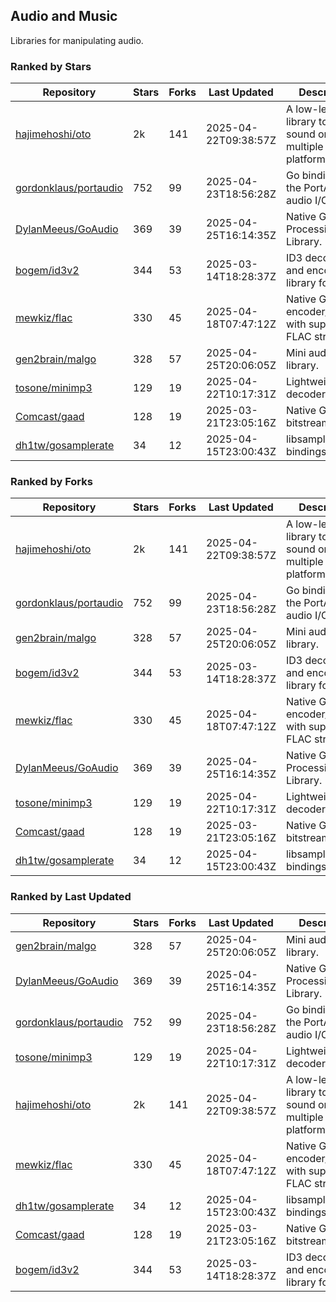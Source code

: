 ## Audio and Music

Libraries for manipulating audio.

### Ranked by Stars

| Repository | Stars | Forks | Last Updated | Description | 
|------------|-------|-------|--------------|-------------|
| [hajimehoshi/oto](https://github.com/hajimehoshi/oto) | 2k | 141 | 2025-04-22T09:38:57Z |  A low-level library to play sound on multiple platforms. |
| [gordonklaus/portaudio](https://github.com/gordonklaus/portaudio) | 752 | 99 | 2025-04-23T18:56:28Z |  Go bindings for the PortAudio audio I/O library. |
| [DylanMeeus/GoAudio](https://github.com/DylanMeeus/GoAudio) | 369 | 39 | 2025-04-25T16:14:35Z |  Native Go Audio Processing Library. |
| [bogem/id3v2](https://github.com/bogem/id3v2) | 344 | 53 | 2025-03-14T18:28:37Z |  ID3 decoding and encoding library for Go. |
| [mewkiz/flac](https://github.com/mewkiz/flac) | 330 | 45 | 2025-04-18T07:47:12Z |  Native Go FLAC encoder/decoder with support for FLAC streams. |
| [gen2brain/malgo](https://github.com/gen2brain/malgo) | 328 | 57 | 2025-04-25T20:06:05Z |  Mini audio library. |
| [tosone/minimp3](https://github.com/tosone/minimp3) | 129 | 19 | 2025-04-22T10:17:31Z |  Lightweight MP3 decoder library. |
| [Comcast/gaad](https://github.com/Comcast/gaad) | 128 | 19 | 2025-03-21T23:05:16Z |  Native Go AAC bitstream parser. |
| [dh1tw/gosamplerate](https://github.com/dh1tw/gosamplerate) | 34 | 12 | 2025-04-15T23:00:43Z |  libsamplerate bindings for go. |

### Ranked by Forks

| Repository | Stars | Forks | Last Updated | Description | 
|------------|-------|-------|--------------|-------------|
| [hajimehoshi/oto](https://github.com/hajimehoshi/oto) | 2k | 141 | 2025-04-22T09:38:57Z |  A low-level library to play sound on multiple platforms. |
| [gordonklaus/portaudio](https://github.com/gordonklaus/portaudio) | 752 | 99 | 2025-04-23T18:56:28Z |  Go bindings for the PortAudio audio I/O library. |
| [gen2brain/malgo](https://github.com/gen2brain/malgo) | 328 | 57 | 2025-04-25T20:06:05Z |  Mini audio library. |
| [bogem/id3v2](https://github.com/bogem/id3v2) | 344 | 53 | 2025-03-14T18:28:37Z |  ID3 decoding and encoding library for Go. |
| [mewkiz/flac](https://github.com/mewkiz/flac) | 330 | 45 | 2025-04-18T07:47:12Z |  Native Go FLAC encoder/decoder with support for FLAC streams. |
| [DylanMeeus/GoAudio](https://github.com/DylanMeeus/GoAudio) | 369 | 39 | 2025-04-25T16:14:35Z |  Native Go Audio Processing Library. |
| [tosone/minimp3](https://github.com/tosone/minimp3) | 129 | 19 | 2025-04-22T10:17:31Z |  Lightweight MP3 decoder library. |
| [Comcast/gaad](https://github.com/Comcast/gaad) | 128 | 19 | 2025-03-21T23:05:16Z |  Native Go AAC bitstream parser. |
| [dh1tw/gosamplerate](https://github.com/dh1tw/gosamplerate) | 34 | 12 | 2025-04-15T23:00:43Z |  libsamplerate bindings for go. |

### Ranked by Last Updated

| Repository | Stars | Forks | Last Updated | Description | 
|------------|-------|-------|--------------|-------------|
| [gen2brain/malgo](https://github.com/gen2brain/malgo) | 328 | 57 | 2025-04-25T20:06:05Z |  Mini audio library. |
| [DylanMeeus/GoAudio](https://github.com/DylanMeeus/GoAudio) | 369 | 39 | 2025-04-25T16:14:35Z |  Native Go Audio Processing Library. |
| [gordonklaus/portaudio](https://github.com/gordonklaus/portaudio) | 752 | 99 | 2025-04-23T18:56:28Z |  Go bindings for the PortAudio audio I/O library. |
| [tosone/minimp3](https://github.com/tosone/minimp3) | 129 | 19 | 2025-04-22T10:17:31Z |  Lightweight MP3 decoder library. |
| [hajimehoshi/oto](https://github.com/hajimehoshi/oto) | 2k | 141 | 2025-04-22T09:38:57Z |  A low-level library to play sound on multiple platforms. |
| [mewkiz/flac](https://github.com/mewkiz/flac) | 330 | 45 | 2025-04-18T07:47:12Z |  Native Go FLAC encoder/decoder with support for FLAC streams. |
| [dh1tw/gosamplerate](https://github.com/dh1tw/gosamplerate) | 34 | 12 | 2025-04-15T23:00:43Z |  libsamplerate bindings for go. |
| [Comcast/gaad](https://github.com/Comcast/gaad) | 128 | 19 | 2025-03-21T23:05:16Z |  Native Go AAC bitstream parser. |
| [bogem/id3v2](https://github.com/bogem/id3v2) | 344 | 53 | 2025-03-14T18:28:37Z |  ID3 decoding and encoding library for Go. |


